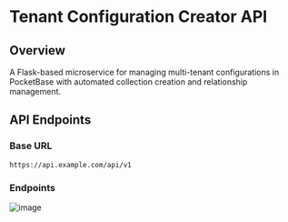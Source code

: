 # Tenant Configuration Creator API

## Overview
A Flask-based microservice for managing multi-tenant configurations in PocketBase with automated collection creation and relationship management.

## API Endpoints

### Base URL

`https://api.example.com/api/v1`

### Endpoints

![image](https://github.com/user-attachments/assets/53f3c2ed-e503-4e7e-8580-44517ae1f26e)
